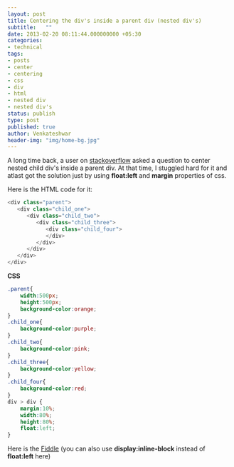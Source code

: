 ```yaml
---
layout: post
title: Centering the div's inside a parent div (nested div's)
subtitle:   ""
date: 2013-02-20 08:11:44.000000000 +05:30
categories:
- technical
tags:
- posts
- center
- centering
- css
- div
- html
- nested div
- nested div's
status: publish
type: post
published: true
author: Venkateshwar
header-img: "img/home-bg.jpg"
---
```

<p>A long time back, a user on <a href="http://stackoverflow.com/q/12636762/1577396">stackoverflow</a> asked a question to center nested child div's inside a parent div. At that time, I stuggled hard for it and atlast got the solution just by using <strong>float:left</strong> and <strong>margin</strong> properties of css.</p>
<p>Here is the HTML code for it:</p>

```javascript
<div class="parent">
   <div class="child_one">
      <div class="child_two">
         <div class="child_three">
            <div class="child_four">
            </div>
         </div>
      </div>
   </div>
</div>
```

<p><strong>CSS</strong></p>

```css
.parent{
    width:500px;
    height:500px;
    background-color:orange;
}
.child_one{
    background-color:purple;
}
.child_two{
    background-color:pink;
}
.child_three{
    background-color:yellow;
}
.child_four{
    background-color:red;
}
div > div {
    margin:10%;
    width:80%;
    height:80%;
    float:left;
}
```

<p>Here is the <a href="http://jsfiddle.net/FUqSP/10/">Fiddle</a> (you can also use <strong>display:inline-block</strong> instead of <strong>float:left</strong> here)</p>
